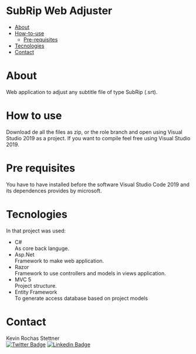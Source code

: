# SubRip Web Adjuster
<!--ts-->
   * [About](#about)
   * [How-to-use](#how-to-use)
      * [Pre-requisites](#pre-requisites)
   * [Tecnologies](#tecnologies)
   * [Contact](#contact)
<!--te-->
# About
Web application to adjust any subtitle file of type SubRip (.srt).

# How to use
Download de all the files as zip, or the role branch and open using Visual Studio 2019 as a project. If you want to compile feel free using Visual Studio 2019.

# Pre requisites
You have to have installed before the software Visual Studio Code 2019 and its dependences provides by microsoft.

# Tecnologies
In that project was used:

- C#  
  As core back languge.
- Asp.Net  
  Framework to make web application.
- Razor  
  Framework to use controllers and models in views application.
- MVC 5  
  Project structure.
- Entity Framework  
  To generate access database based on project models

# Contact
Kevin Rochas Stettner  
[![Twitter Badge](https://img.shields.io/badge/-@RochaStettner-1ca0f1?style=flat-square&labelColor=1ca0f1&logo=twitter&logoColor=white&link=https://twitter.com/RochaStettner)](https://twitter.com/RochaStettner) 
[![Linkedin Badge](https://img.shields.io/badge/-Kevin-blue?style=flat-square&logo=Linkedin&logoColor=white&link=https://www.linkedin.com/in/kevin-stettner/)](https://www.linkedin.com/in/kevin-stettner/) 
